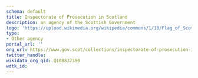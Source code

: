 ```yaml
---
schema: default
title: Inspectorate of Prosecution in Scotland
description: an agency of the Scottish Government
logo: 'https://upload.wikimedia.org/wikipedia/commons/1/10/Flag_of_Scotland.svg'
type:
- Other agency
portal_url: ''
org_url: https://www.gov.scot/collections/inspectorate-of-prosecution-in-scotland
twitter_handle: 
wikidata_org_qid: Q108837390
wdtk_id: 
---
```

